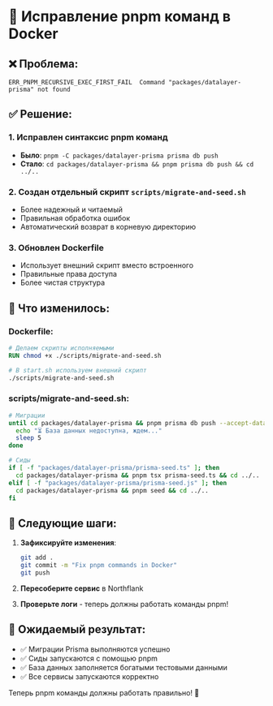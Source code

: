 # 🔧 Исправление pnpm команд в Docker

## ❌ **Проблема:**
```
ERR_PNPM_RECURSIVE_EXEC_FIRST_FAIL  Command "packages/datalayer-prisma" not found
```

## ✅ **Решение:**

### 1. **Исправлен синтаксис pnpm команд**
- **Было**: `pnpm -C packages/datalayer-prisma prisma db push`
- **Стало**: `cd packages/datalayer-prisma && pnpm prisma db push && cd ../..`

### 2. **Создан отдельный скрипт** `scripts/migrate-and-seed.sh`
- Более надежный и читаемый
- Правильная обработка ошибок
- Автоматический возврат в корневую директорию

### 3. **Обновлен Dockerfile**
- Использует внешний скрипт вместо встроенного
- Правильные права доступа
- Более чистая структура

## 🚀 **Что изменилось:**

### **Dockerfile:**
```dockerfile
# Делаем скрипты исполняемыми
RUN chmod +x ./scripts/migrate-and-seed.sh

# В start.sh используем внешний скрипт
./scripts/migrate-and-seed.sh
```

### **scripts/migrate-and-seed.sh:**
```bash
# Миграции
until cd packages/datalayer-prisma && pnpm prisma db push --accept-data-loss && cd ../..; do
  echo "⏳ База данных недоступна, ждем..."
  sleep 5
done

# Сиды
if [ -f "packages/datalayer-prisma/prisma-seed.ts" ]; then
  cd packages/datalayer-prisma && pnpm tsx prisma-seed.ts && cd ../..
elif [ -f "packages/datalayer-prisma/prisma-seed.js" ]; then
  cd packages/datalayer-prisma && pnpm seed && cd ../..
fi
```

## 📝 **Следующие шаги:**

1. **Зафиксируйте изменения**:
   ```bash
   git add .
   git commit -m "Fix pnpm commands in Docker"
   git push
   ```

2. **Пересоберите сервис** в Northflank

3. **Проверьте логи** - теперь должны работать команды pnpm!

## 🎯 **Ожидаемый результат:**

- ✅ Миграции Prisma выполняются успешно
- ✅ Сиды запускаются с помощью pnpm
- ✅ База данных заполняется богатыми тестовыми данными
- ✅ Все сервисы запускаются корректно

Теперь pnpm команды должны работать правильно! 🚀
